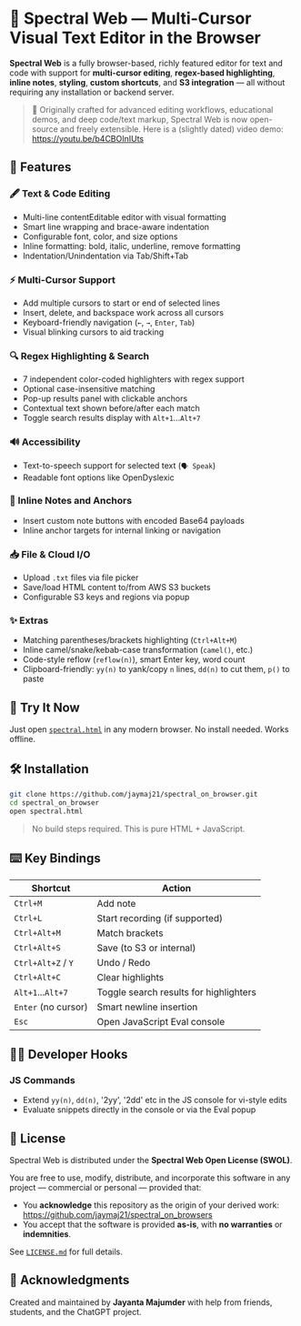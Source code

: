 # 📘 Spectral Web — Multi-Cursor Visual Text Editor in the Browser

**Spectral Web** is a fully browser-based, richly featured editor for text and code with support for **multi-cursor editing**, **regex-based highlighting**, **inline notes**, **styling**, **custom shortcuts**, and **S3 integration** — all without requiring any installation or backend server.

> 🧠 Originally crafted for advanced editing workflows, educational demos, and deep code/text markup, Spectral Web is now open-source and freely extensible.
> Here is a (slightly dated) video demo: https://youtu.be/b4CBOInIUts

## 🚀 Features

### 🖋️ Text & Code Editing
- Multi-line contentEditable editor with visual formatting
- Smart line wrapping and brace-aware indentation
- Configurable font, color, and size options
- Inline formatting: bold, italic, underline, remove formatting
- Indentation/Unindentation via Tab/Shift+Tab

### ⚡ Multi-Cursor Support
- Add multiple cursors to start or end of selected lines
- Insert, delete, and backspace work across all cursors
- Keyboard-friendly navigation (`←`, `→`, `Enter`, `Tab`)
- Visual blinking cursors to aid tracking

### 🔍 Regex Highlighting & Search
- 7 independent color-coded highlighters with regex support
- Optional case-insensitive matching
- Pop-up results panel with clickable anchors
- Contextual text shown before/after each match
- Toggle search results display with `Alt+1`...`Alt+7`

### 🔊 Accessibility
- Text-to-speech support for selected text (`🗣 Speak`)
- Readable font options like OpenDyslexic

### 🔗 Inline Notes and Anchors
- Insert custom note buttons with encoded Base64 payloads
- Inline anchor targets for internal linking or navigation

### 📥 File & Cloud I/O
- Upload `.txt` files via file picker
- Save/load HTML content to/from AWS S3 buckets
- Configurable S3 keys and regions via popup

### ✨ Extras
- Matching parentheses/brackets highlighting (`Ctrl+Alt+M`)
- Inline camel/snake/kebab-case transformation (`camel()`, etc.)
- Code-style reflow (`reflow(n)`), smart Enter key, word count
- Clipboard-friendly: `yy(n)` to yank/copy `n` lines, `dd(n)` to cut them, `p()` to paste

## 🧪 Try It Now

Just open [`spectral.html`](./spectral.html) in any modern browser. No install needed. Works offline.

## 🛠️ Installation

```bash
git clone https://github.com/jaymaj21/spectral_on_browser.git
cd spectral_on_browser
open spectral.html
```

> No build steps required. This is pure HTML + JavaScript.

## ⌨️ Key Bindings

| Shortcut                | Action                            |
|------------------------|-----------------------------------|
| `Ctrl+M`               | Add note                          |
| `Ctrl+L`               | Start recording (if supported)    |
| `Ctrl+Alt+M`           | Match brackets                    |
| `Ctrl+Alt+S`           | Save (to S3 or internal)          |
| `Ctrl+Alt+Z` / `Y`     | Undo / Redo                       |
| `Ctrl+Alt+C`           | Clear highlights                  |
| `Alt+1`...`Alt+7`      | Toggle search results for highlighters |
| `Enter` (no cursor)    | Smart newline insertion           |
| `Esc`                  | Open JavaScript Eval console      |

## 🧑‍💻 Developer Hooks

### JS Commands
- Extend `yy(n)`, `dd(n)`, '2yy', '2dd' etc in the JS console for vi-style edits
- Evaluate snippets directly in the console or via the Eval popup

## 🧾 License

Spectral Web is distributed under the **Spectral Web Open License (SWOL)**.

You are free to use, modify, distribute, and incorporate this software in any project — commercial or personal — provided that:

- You **acknowledge** this repository as the origin of your derived work:  
  https://github.com/jaymaj21/spectral_on_browsers
- You accept that the software is provided **as-is**, with **no warranties** or **indemnities**.

See [`LICENSE.md`](./LICENSE.md) for full details.

## 🙏 Acknowledgments

Created and maintained by **Jayanta Majumder** with help from friends, students, and the ChatGPT project.
